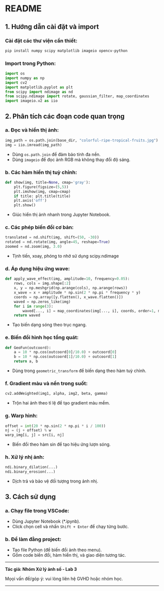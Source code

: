 # README 

## 1. Hướng dẫn cài đặt và import

### Cài đặt các thư viện cần thiết:

```bash
pip install numpy scipy matplotlib imageio opencv-python
```

### Import trong Python:

```python
import os
import numpy as np
import cv2
import matplotlib.pyplot as plt
from scipy import ndimage as nd
from scipy.ndimage import rotate, gaussian_filter, map_coordinates
import imageio.v2 as iio
```

## 2. Phân tích các đoạn code quan trọng

### a. Đọc và hiển thị ảnh:

```python
img_path = os.path.join(base_dir, "colorful-ripe-tropical-fruits.jpg")
img = iio.imread(img_path)
```

* Dùng `os.path.join` để đảm bảo tính đa nền.
* Dùng `imageio` để đọc ảnh RGB mà không thay đổi độ sáng.

### b. Các hàm hiển thị tuỳ chỉnh:

```python
def show(img, title=None, cmap='gray'):
    plt.figure(figsize=(5,5))
    plt.imshow(img, cmap=cmap)
    if title: plt.title(title)
    plt.axis('off')
    plt.show()
```

* Giúc hiển thị ảnh nhanh trong Jupyter Notebook.

### c. Các phép biến đổi cơ bản:

```python
translated = nd.shift(img, shift=(50, -30))
rotated = nd.rotate(img, angle=45, reshape=True)
zoomed = nd.zoom(img, 3.0)
```

* Tịnh tiến, xoay, phóng to nhờ sử dụng scipy.ndimage

### d. Áp dụng hiệu ứng wave:

```python
def apply_wave_effect(img, amplitude=10, frequency=0.05):
    rows, cols = img.shape[:2]
    x, y = np.meshgrid(np.arange(cols), np.arange(rows))
    x_wave = x + amplitude * np.sin(2 * np.pi * frequency * y)
    coords = np.array([y.flatten(), x_wave.flatten()])
    waved = np.zeros_like(img)
    for i in range(3):
        waved[..., i] = map_coordinates(img[..., i], coords, order=1, mode='reflect').reshape(rows, cols)
    return waved
```

* Tạo biến dạng sóng theo trục ngang.

### e. Biến đổi hình học tổng quát:

```python
def GeoFun(outcoord):
    a = 10 * np.cos(outcoord[0]/10.0) + outcoord[0]
    b = 10 * np.cos(outcoord[1]/10.0) + outcoord[1]
    return a, b
```

* Dùng trong `geometric_transform` để biến dạng theo hàm tuỳ chỉnh.

### f. Gradient màu và nền trong suốt:

```python
cv2.addWeighted(img1, alpha, img2, beta, gamma)
```

* Trộn hai ảnh theo tỉ lệ để tạo gradient màu mềm.

### g. Warp hình:

```python
offset = int(20 * np.sin(2 * np.pi * i / 100))
nj = (j + offset) % w
warp_img[i, j] = src[i, nj]
```

* Biến đổi theo hàm sin để tạo hiệu ứng lượn sóng.

### h. Xử lý nhị ảnh:

```python
ndi.binary_dilation(...)
ndi.binary_erosion(...)
```

* Dịch trả và bảo vệ đối tượng trong ảnh nhị.

## 3. Cách sử dụng

### a. Chạy file trong VSCode:

* Dùng Jupyter Notebook (\*.ipynb).
* Click chọn cell và nhấn `Shift + Enter` để chạy từng bước.

### b. Để làm đằng project:

* Tạo file Python (để biến đổi ảnh theo menu).
* Gồm code biến đổi, hàm hiển thị, và giao diện tương tác.

---

**Tác giả: Nhóm Xử lý ảnh số - Lab 3**

Mọọi vấn đề/góp ý: vui lòng liên hệ GVHD hoặc nhóm học.

---

